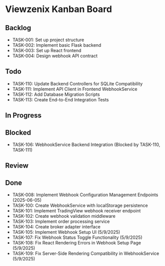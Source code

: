 # Viewzenix Kanban Board

## Backlog
- TASK-001: Set up project structure
- TASK-002: Implement basic Flask backend
- TASK-003: Set up React frontend
- TASK-004: Design webhook API contract

## Todo
- TASK-110: Update Backend Controllers for SQLite Compatibility
- TASK-111: Implement API Client in Frontend WebhookService
- TASK-112: Add Database Migration Scripts
- TASK-113: Create End-to-End Integration Tests

## In Progress

## Blocked
- TASK-106: WebhookService Backend Integration (Blocked by TASK-110, TASK-111)

## Review

## Done
- TASK-008: Implement Webhook Configuration Management Endpoints (2025-06-05)
- TASK-100: Create WebhookService with localStorage persistence
- TASK-101: Implement TradingView webhook receiver endpoint
- TASK-102: Create webhook validation middleware
- TASK-103: Implement order processing service
- TASK-104: Create broker adapter interface
- TASK-105: Implement Webhook Setup UI (5/9/2025)
- TASK-107: Fix Webhook Status Toggle Functionality (5/9/2025)
- TASK-108: Fix React Rendering Errors in Webhook Setup Page (5/9/2025)
- TASK-109: Fix Server-Side Rendering Compatibility in WebhookService (5/9/2025)